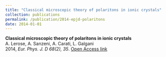 ```yaml
---
title: "Classical microscopic theory of polaritons in ionic crystals"
collection: publications
permalink: /publication/2014-epjd-polaritons
date: 2014-01-01
---
```


**Classical microscopic theory of polaritons in ionic crystals**  
A. Lerose, A. Sanzeni, A. Carati, L. Galgani  
2014, *Eur. Phys. J. D 68(2), 35*. [Open Access link](https://doi.org/10.1140/epjd/e2013-40469-9)  
